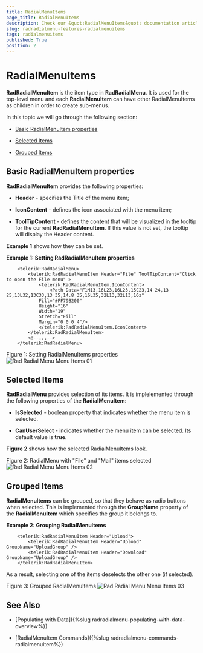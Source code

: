 ```yaml
---
title: RadialMenuItems
page_title: RadialMenuItems
description: Check our &quot;RadialMenuItems&quot; documentation article for the RadRadialMenu {{ site.framework_name }} control.
slug: radradialmenu-features-radialmenuitems
tags: radialmenuitems
published: True
position: 2
---
```


# RadialMenuItems

__RadRadialMenuItem__ is the item type in __RadRadialMenu__. It is used for the top-level menu and each __RadialMenuItem__ can have other RadialMenuItems as children in order to create sub-menus.

In this topic we will go through the following section:

* [Basic RadialMenuItem properties](#basic-radialmenuitem-properties)

* [Selected Items](#selected-items)

* [Grouped Items](#grouped-items)

## Basic RadialMenuItem properties

__RadRadialMenuItem__ provides the following properties:        

* __Header__ - specifies the Title of the menu item;            

* __IconContent__ - defines the icon associated with the menu item;            

* __ToolTipContent__ -  defines the content that will be visualized in the tooltip for the current __RadRadialMenuItem__. If this value is not set, the tooltip will display the Header content.            

__Example 1__ shows how they can be set.        

__Example 1: Setting RadRadialMenuItem properties__

```XAML
	<telerik:RadRadialMenu>
	    <telerik:RadRadialMenuItem Header="File" ToolTipContent="Click to open the File menu" >
	        <telerik:RadRadialMenuItem.IconContent>
	            <Path Data="F1M13,16L23,16L23,15C23,14 24,13 25,13L32,13C33,13 35,14.8 35,16L35,32L13,32L13,16z" 
	        Fill="#FF79B200" 
	        Height="16" 
	        Width="19" 
	        Stretch="Fill" 
	        Margin="0 0 0 4"/>
	        </telerik:RadRadialMenuItem.IconContent>
	    </telerik:RadRadialMenuItem>
	    <!--...-->
	</telerik:RadRadialMenu>
```

Figure 1: Setting RadialMenuItems properties
![Rad Radial Menu Menu Items 01](images/RadRadialMenu_MenuItems_01.png)

## Selected Items

__RadRadialMenu__ provides selection of its items. It is implelemented through the following properties of the __RadialMenuItem__:        

* __IsSelected__ - boolean property that indicates whether the menu item is selected.          

* __CanUserSelect__ - indicates whether the menu item can be selected. Its default value is __true__.          

__Figure 2__ shows how the selected RadialMenuItems look.       

Figure 2: RadialMenu with "File" and "Mail" items selected
![Rad Radial Menu Menu Items 02](images/RadRadialMenu_MenuItems_02.png)

## Grouped Items

__RadialMenuItems__ can be grouped, so that they behave as radio buttons when selected. This is implemented through the __GroupName__ property of the __RadialMenuItem__ which specifies the group it belongs to.         

__Example 2: Grouping RadialMenuItems__

```XAML
	<telerik:RadRadialMenuItem Header="Upload">
	    <telerik:RadRadialMenuItem Header="Upload" GroupName="UploadGroup" />
	    <telerik:RadRadialMenuItem Header="Download" GroupName="UploadGroup" />
	</telerik:RadRadialMenuItem>
```

As a result, selecting one of the items deselects the other one (if selected).

Figure 3: Grouped RadialMenuItems
![Rad Radial Menu Menu Items 03](images/RadRadialMenu_MenuItems_03.png)

## See Also

 * [Populating with Data]({%slug radradialmenu-populating-with-data-overview%})

 * [RadialMenuItem Commands]({%slug radradialmenu-commands-radialmenuitem%})

